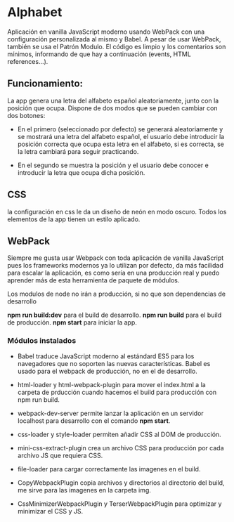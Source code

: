 # Alphabet

Aplicación en vanilla JavaScript moderno usando WebPack con una configuración personalizada al mismo y Babel.
A pesar de usar WebPack, también se usa el Patrón Modulo.
El código es limpio y los comentarios son mínimos, informando de que hay a continuación (events, HTML references...).

## Funcionamiento:

La app genera una letra del alfabeto español aleatoriamente, junto con la posición que ocupa.
Dispone de dos modos que se pueden cambiar con dos botones:
- En el primero (seleccionado por defecto) se generará aleatoriamente y se mostrará una letra 
  del alfabeto español, el usuario debe introducir la posición correcta que ocupa esta letra en
  el alfabeto, si es correcta, se la letra cambiará para seguir practicando.

- En el segundo se muestra la posición y el usuario debe conocer e introducir la letra que
  ocupa dicha posición.

## CSS
la configuración en css le da un diseño de neón en modo oscuro.
Todos los elementos de la app tienen un estilo aplicado.

## WebPack
Siempre me gusta usar Webpack con toda aplicación de vanilla JavaScript pues los frameworks modernos ya lo utilizan por defecto, da más facilidad para escalar la aplicación, es como sería en una producción real y puedo aprender más de esta herramienta de paquete de módulos.

Los modulos de node no irán a producción, si no que son dependencias de desarrollo

**npm run build:dev** para el build de desarrollo.
**npm run build** para el build de producción.
**npm start** para iniciar la app.

### Módulos instalados

- Babel traduce JavaScript moderno al estándard ES5 para los navegadores que no soporten las nuevas características. Babel es usado para el webpack de producción, no en el de desarrollo.

- html-loader y html-webpack-plugin para mover el index.html a la carpeta de prducción cuando hacemos el build para producción con npm run build.

- webpack-dev-server permite lanzar la aplicación en un servidor localhost para desarrollo con el comando **npm start**.

- css-loader y style-loader permiten añadir CSS al DOM de producción.

- mini-css-extract-plugin crea un archivo CSS para producción por cada archivo JS que requiera CSS.

- file-loader para cargar correctamente las imagenes en el build.

- CopyWebpackPlugin copia archivos y directorios al directorio del build, me sirve para las imagenes en la carpeta img.

- CssMinimizerWebpackPlugin y TerserWebpackPlugin para optimizar y minimizar el CSS y JS.
